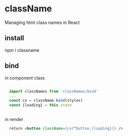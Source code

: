 
# className
Managing html class names in React
## install
  npm i classname
 
## bind
  in component class
```js

  import classNames from 'classNames/bind'
  ...
  const cx = className.bind(styles)
  const {loading} = this.state
  
```
  in render 
```html
  return <button className={cx("button,{loading})} />
```
